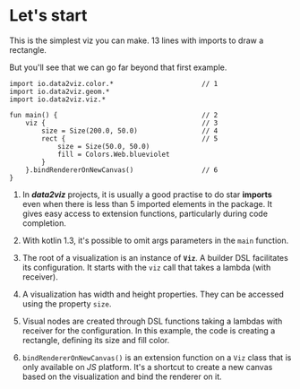 # Let's start

This is the simplest viz you can make. 13 lines with imports to draw a rectangle. 

But you'll see that we can go far beyond that first example.


```height=50
import io.data2viz.color.*						// 1
import io.data2viz.geom.*
import io.data2viz.viz.*

fun main() {									// 2
    viz {										// 3
        size = Size(200.0, 50.0)				// 4
        rect {									// 5
            size = Size(50.0, 50.0)
            fill = Colors.Web.blueviolet
        }
    }.bindRendererOnNewCanvas()					// 6
}
```

 1. In ***data2viz*** projects, it is usually a good practise to do star **imports** even
when there is less than 5 imported elements in the package. It gives easy access to extension
functions, particularly during code completion.

 2. With kotlin 1.3, it's possible to omit args parameters in the `main` function.

 3. The root of a visualization is an instance of **`Viz`**. A builder DSL facilitates 
 its configuration. It starts with the `viz` call that takes a lambda (with receiver).

 4. A visualization has width and height properties. They can be accessed using the 
property `size`.

 5. Visual nodes are created through DSL functions  taking a lambdas with receiver for 
 the configuration. In this example, the code is creating a rectangle, defining its size
and fill color.

 6. `bindRendererOnNewCanvas()` is an extension function on a `Viz` class that 
 is only available on *JS* platform. It's a shortcut to create a new canvas 
 based on the visualization and bind the renderer on it.
